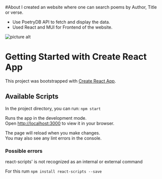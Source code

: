 #About
I created an website where one can search poems by Author, Title or verse.

* Use PoetryDB API to fetch and display the data.
* Used React and MUI for Frontend of the website.


![picture alt](https://i.imgur.com/yJ7NcsT.png "Image")




# Getting Started with Create React App

This project was bootstrapped with [Create React App](https://github.com/facebook/create-react-app).

## Available Scripts

In the project directory, you can run: `npm start`

Runs the app in the development mode.\
Open [http://localhost:3000](http://localhost:3000) to view it in your browser.

The page will reload when you make changes.\
You may also see any lint errors in the console.

### Possible errors

react-scripts' is not recognized as an internal or external command

For this rum `npm install react-scripts --save`

